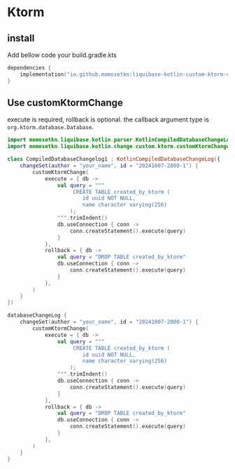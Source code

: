 # Ktorm


## install

Add bellow code your build.gradle.kts

```kotlin
dependencies {
    implementation("io.github.momosetkn:liquibase-kotlin-custom-ktorm-change:%liquibaseKotlinVersion%")
}
```

## Use customKtormChange

execute is required, rollback is optional.
the callback argument type is `org.ktorm.database.Database`.

<tabs>
<tab title="Compiled Kotlin">

```kotlin
import momosetkn.liquibase.kotlin.parser.KotlinCompiledDatabaseChangeLog
import momosetkn.liquibase.kotlin.change.custom.ktorm.customKtormChange

class CompiledDatabaseChangelog1 : KotlinCompiledDatabaseChangeLog({
    changeSet(author = "your_name", id = "20241007-2000-1") {
        customKtormChange(
            execute = { db ->
                val query = """
                     CREATE TABLE created_by_ktorm (
                        id uuid NOT NULL,
                        name character varying(256)
                    );
                """.trimIndent()
                db.useConnection { conn ->
                    conn.createStatement().execute(query)
                }
            },
            rollback = { db ->
                val query = "DROP TABLE created_by_ktorm"
                db.useConnection { conn ->
                    conn.createStatement().execute(query)
                }
            },
        )
    }
})
```

</tab>
<tab title="Kotlin script">

```kotlin
databaseChangeLog {
    changeSet(author = "your_name", id = "20241007-2000-1") {
        customKtormChange(
            execute = { db ->
                val query = """
                     CREATE TABLE created_by_ktorm (
                        id uuid NOT NULL,
                        name character varying(256)
                    );
                """.trimIndent()
                db.useConnection { conn ->
                    conn.createStatement().execute(query)
                }
            },
            rollback = { db ->
                val query = "DROP TABLE created_by_ktorm"
                db.useConnection { conn ->
                    conn.createStatement().execute(query)
                }
            },
        )
    }
}
```

</tab>
</tabs>